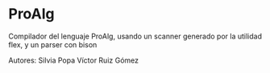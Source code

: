 # ProAlg
Compilador del lenguaje ProAlg, usando un scanner generado por la utilidad flex, y un parser con bison

Autores:
Silvia Popa
Víctor Ruiz Gómez
